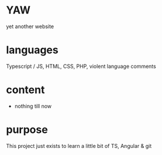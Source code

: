 # YAW
  yet another website 

# languages
  Typescript / JS, HTML, CSS, PHP, violent language comments

# content
  - nothing till now
  
# purpose
  This project just exists to learn a little bit of TS, Angular & git
